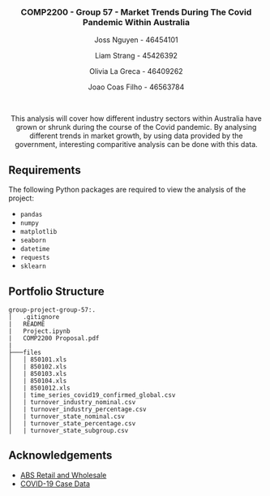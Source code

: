 <p align="center">
  <h3 align="center">COMP2200 - Group 57 - Market Trends During The Covid Pandemic Within Australia</h3>
  <p align="center">Joss Nguyen - 46454101</p>
  <p align="center">Liam Strang - 45426392</p>
  <p align="center">Olivia La Greca - 46409262</p>
  <p align="center">Joao Coas Filho - 46563784</p>
<br>
  <p align="center">This analysis will cover how different industry sectors within Australia have grown or shrunk during the course of the Covid pandemic. By analysing different trends in market growth, by using data provided by the government, interesting comparitive analysis can be done with this data.</p>

## Requirements

The following Python packages are required to view the analysis of the project:

* `pandas`
* `numpy`
* `matplotlib`
* `seaborn`
* `datetime`
* `requests`
* `sklearn`

## Portfolio Structure

```
group-project-group-57:.
|   .gitignore
|   README
|   Project.ipynb
|   COMP2200 Proposal.pdf   
|
├───files
│   │ 850101.xls
│   | 850102.xls
│   | 850103.xls
│   | 850104.xls
│   | 8501012.xls
│   | time_series_covid19_confirmed_global.csv
│   | turnover_industry_nominal.csv
│   | turnover_industry_percentage.csv
│   | turnover_state_nominal.csv
│   | turnover_state_percentage.csv
│   | turnover_state_subgroup.csv

```     

## Acknowledgements
* [ABS Retail and Wholesale](https://www.abs.gov.au/statistics/industry/retail-and-wholesale-trade/retail-trade-australia/latest-release#data-download)
* [COVID-19 Case Data](https://github.com/CSSEGISandData/COVID-19/tree/master/csse_covid_19_data/csse_covid_19_time_series)

